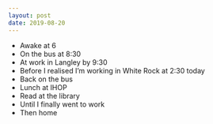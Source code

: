```yaml
---
layout: post
date: 2019-08-20
---
```


- Awake at 6
- On the bus at 8:30
- At work in Langley by 9:30
- Before I realised I’m working in White Rock at 2:30 today
- Back on the bus
- Lunch at IHOP
- Read at the library 
- Until I finally went to work
- Then home
